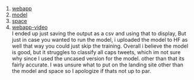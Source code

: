 1. [webapp](https://sites.google.com/view/tweetbert/home)
2. [model](https://sites.google.com/view/tweetbert/home)
3. [space](https://huggingface.co/spaces/thotranexe/toxicity)
4. [webapp-video](https://www.youtube.com/watch?v=HyhbbFm9CcQ) <br>
  I ended up just saving the output as a csv and using that to display, But just in case you wanted to run the model, i uploaded the model to HF as well that way you could just skip the training.
Overall i believe the model is good, but it struggles to classify all caps tweets, which im not sure why since I used the uncased version for the model. other than that its fairly accurate. I was unsure what to put on the landing site other than the model and space so I apologize if thats not up to par.
